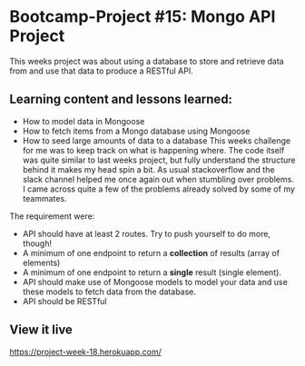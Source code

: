 # Bootcamp-Project #15: Mongo API Project
This weeks project was about using a database to store and retrieve data from and use that data to produce a RESTful API.

## Learning content and lessons learned:
- How to model data in Mongoose
- How to fetch items from a Mongo database using Mongoose
- How to seed large amounts of data to a database
This weeks challenge for me was to keep track on what is happening where. The code itself was quite similar to last weeks project, but fully understand the structure behind it makes my head spin a bit. As usual stackoverflow and the slack channel helped me once again out when stumbling over problems. I came across quite a few of the problems already solved by some of my teammates.

The requirement were:
- API should have at least 2 routes. Try to push yourself to do more, though!
- A minimum of one endpoint to return a **collection** of results (array of elements)
- A minimum of one endpoint to return a **single** result (single element).
- API should make use of Mongoose models to model your data and use these models to fetch data from the database.
- API should be RESTful

## View it live
https://project-week-18.herokuapp.com/
